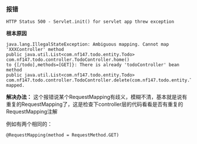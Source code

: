 ### 报错 ###

	HTTP Status 500 - Servlet.init() for servlet app threw exception

**根本原因**

    java.lang.IllegalStateException: Ambiguous mapping. Cannot map 'XXXController' method 
    public java.util.List<com.nf147.todo.entity.Todo> com.nf147.todo.controller.TodoController.home()
    to {[/todo],methods=[GET]}: There is already 'todoController' bean method
    public java.util.List<com.nf147.todo.entity.Todo> com.nf147.todo.controller.TodoController.delete(com.nf147.todo.entity.Todo) mapped.


**解决办法：**
这个报错说某个RequestMapping有歧义，模糊不清，基本就是说有重复的RequestMapping了，这是检查下controller层的代码看看是否有重复的RequestMapping注解

例如有两个相同的：

    @RequestMapping(method = RequestMethod.GET)